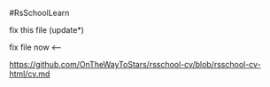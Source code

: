 #RsSchoolLearn

fix this file (update*)

fix file now <--

https://github.com/OnTheWayToStars/rsschool-cv/blob/rsschool-cv-html/cv.md
